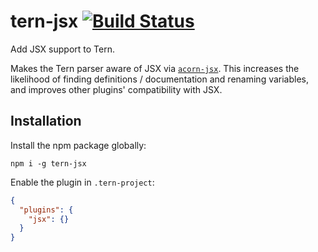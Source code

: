 # tern-jsx [![Build Status](https://travis-ci.org/jacksonrayhamilton/tern-jsx.svg?branch=master)](https://travis-ci.org/jacksonrayhamilton/tern-jsx)

Add JSX support to Tern.

Makes the Tern parser aware of JSX via [`acorn-jsx`][].  This increases the
likelihood of finding definitions / documentation and renaming variables, and
improves other plugins' compatibility with JSX.

[`acorn-jsx`]: https://github.com/RReverser/acorn-jsx

## Installation

Install the npm package globally:

`npm i -g tern-jsx`

Enable the plugin in `.tern-project`:

```json
{
  "plugins": {
    "jsx": {}
  }
}
```
